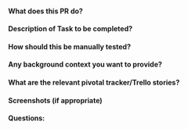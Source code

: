 #### What does this PR do?

#### Description of Task to be completed?

#### How should this be manually tested?

#### Any background context you want to provide?

#### What are the relevant pivotal tracker/Trello stories?

#### Screenshots (if appropriate)

#### Questions:
